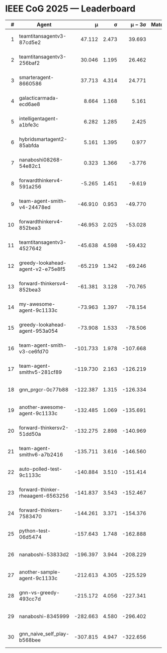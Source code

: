 # IEEE CoG 2025 — Leaderboard

| # | Agent | μ | σ | μ − 3σ | Matches | Updated |
|---:|---|---:|---:|---:|---:|---|
| 1 | teamtitansagentv3-87cd5e2 | 47.112 | 2.473 | 39.693 | 560 | 2025-08-26 23:14 |
| 2 | teamtitansagentv3-256baf2 | 30.046 | 1.195 | 26.462 | 720 | 2025-08-26 23:14 |
| 3 | smarteragent-8660586 | 37.713 | 4.314 | 24.771 | 460 | 2025-08-26 23:14 |
| 4 | galacticarmada-ecd6ae8 | 8.664 | 1.168 | 5.161 | 640 | 2025-08-26 23:14 |
| 5 | intelligentagent-a1bfe3c | 6.282 | 1.285 | 2.425 | 565 | 2025-08-26 23:14 |
| 6 | hybridsmartagent2-85abfda | 5.161 | 1.395 | 0.977 | 573 | 2025-08-26 23:14 |
| 7 | nanaboshi08268-54e82c1 | 0.323 | 1.366 | -3.776 | 520 | 2025-08-26 23:14 |
| 8 | forwardthinkerv4-591a256 | -5.265 | 1.451 | -9.619 | 604 | 2025-08-26 23:14 |
| 9 | team-agent-smith-v4-24478ed | -46.910 | 0.953 | -49.770 | 460 | 2025-08-26 23:14 |
| 10 | forwardthinkerv4-852bea3 | -46.953 | 2.025 | -53.028 | 496 | 2025-08-26 23:14 |
| 11 | teamtitansagentv3-4527642 | -45.638 | 4.598 | -59.432 | 580 | 2025-08-26 23:14 |
| 12 | greedy-lookahead-agent-v2-e75e8f5 | -65.219 | 1.342 | -69.246 | 640 | 2025-08-26 23:14 |
| 13 | forward-thinkersv4-852bea3 | -61.381 | 3.128 | -70.765 | 582 | 2025-08-26 23:14 |
| 14 | my-awesome-agent-9c1133c | -73.963 | 1.397 | -78.154 | 700 | 2025-08-26 23:14 |
| 15 | greedy-lookahead-agent-953a054 | -73.908 | 1.533 | -78.506 | 460 | 2025-08-26 23:14 |
| 16 | team-agent-smith-v3-ce6fd70 | -101.733 | 1.978 | -107.668 | 680 | 2025-08-26 23:14 |
| 17 | team-agent-smithv5-281cf89 | -119.730 | 2.163 | -126.219 | 680 | 2025-08-26 23:14 |
| 18 | gnn_prgcr-0c77b88 | -122.387 | 1.315 | -126.334 | 540 | 2025-08-26 23:14 |
| 19 | another-awesome-agent-9c1133c | -132.485 | 1.069 | -135.691 | 620 | 2025-08-26 23:14 |
| 20 | forward-thinkersv2-51dd50a | -132.275 | 2.898 | -140.969 | 536 | 2025-08-26 23:14 |
| 21 | team-agent-smithv6-a7b2416 | -135.711 | 3.616 | -146.560 | 680 | 2025-08-26 23:14 |
| 22 | auto-polled-test-9c1133c | -140.884 | 3.510 | -151.414 | 420 | 2025-08-26 23:14 |
| 23 | forward-thinker-rheaagent-6563256 | -141.837 | 3.543 | -152.467 | 816 | 2025-08-26 23:14 |
| 24 | forward-thinkers-7583470 | -144.261 | 3.371 | -154.376 | 620 | 2025-08-26 23:14 |
| 25 | python-test-06d5474 | -157.643 | 1.748 | -162.888 | 500 | 2025-08-26 23:14 |
| 26 | nanaboshi-53833d2 | -196.397 | 3.944 | -208.229 | 500 | 2025-08-26 23:14 |
| 27 | another-sample-agent-9c1133c | -212.613 | 4.305 | -225.529 | 740 | 2025-08-26 23:14 |
| 28 | gnn-vs-greedy-493cc7d | -215.172 | 4.056 | -227.341 | 600 | 2025-08-26 23:14 |
| 29 | nanaboshi-8345999 | -282.663 | 4.580 | -296.402 | 820 | 2025-08-26 23:14 |
| 30 | gnn_naive_self_play-b568bee | -307.815 | 4.947 | -322.656 | 500 | 2025-08-26 23:14 |
